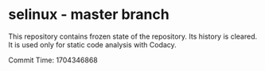 # selinux - master branch

This repository contains frozen state of the repository.
Its history is cleared. It is used only for static code
analysis with Codacy.

Commit Time: 1704346868